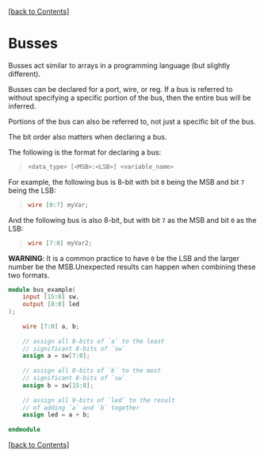 [[back to Contents]](https://github.com/Amulek1416/verilog-help-sheet/blob/main/README.md)
# Busses

Busses act similar to arrays in a programming language (but slightly different). 

Busses can be declared for a port, wire, or reg. If a bus is referred to without specifying a specific portion of the bus, then the entire bus will be inferred. 

Portions of the bus can also be referred to, not just a specific bit of the bus. 

The bit order also matters when declaring a bus.

The following is the format for declaring a bus:
>```verilog
><data_type> [<MSB>:<LSB>] <variable_name>
>```

For example, the following bus is 8-bit with bit `0` being the MSB and bit `7` being the LSB:
>```verilog
>wire [0:7] myVar;
>```

And the following bus is also 8-bit, but with bit `7` as the MSB and bit `0` as the LSB:
>```verilog
>wire [7:0] myVar2;
>```


**WARNING**: It is a common practice to have `0` be the LSB and the larger number be the MSB.Unexpected results can happen when combining these two formats.
 
```verilog
module bus_example(
    input [15:0] sw,
    output [8:0] led
);
 
    wire [7:0] a, b;
    
    // assign all 8-bits of `a` to the least 
    // significant 8-bits of `sw`
    assign a = sw[7:0];
    
    // assign all 8-bits of `b` to the most 
    // significant 8-bits of `sw`
    assign b = sw[15:8];
    
    // assign all 9-bits of `led` to the result
    // of adding `a` and `b` together
    assign led = a + b;
 
endmodule
```
[[back to Contents]](https://github.com/Amulek1416/verilog-help-sheet/blob/main/README.md)
